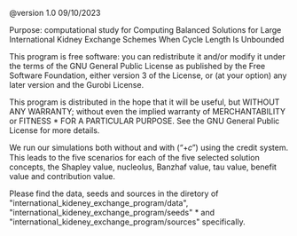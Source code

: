 

@version 1.0 09/10/2023

Purpose: computational study for Computing Balanced Solutions for Large International Kidney Exchange Schemes When Cycle Length Is Unbounded

This program is free software: you can redistribute it and/or modify it under the terms of the GNU General Public License as published by the Free Software Foundation, either version 3 of the License, or (at your option) any later version and the Gurobi License.

This program is distributed in the hope that it will be useful, but WITHOUT ANY WARRANTY; without even the implied warranty of MERCHANTABILITY or FITNESS *    FOR A PARTICULAR PURPOSE. See the GNU  General Public License for more details.

We run our simulations both without and with (“+𝑐”) using the credit system. This leads to the five scenarios for each of the five selected
solution concepts, the Shapley value, nucleolus, Banzhaf value, tau value, benefit value and contribution value.

Please find the data, seeds and sources in the diretory of "international_kideney_exchange_program/data", "international_kideney_exchange_program/seeds"  *    and "international_kideney_exchange_program/sources" specifically.
